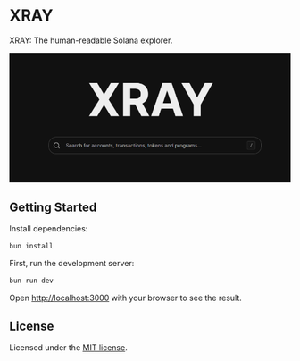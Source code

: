 # XRAY

XRAY: The human-readable Solana explorer.

![hero](hero.png)

## Getting Started

Install dependencies:

```bash
bun install
```

First, run the development server:

```bash
bun run dev
```

Open [http://localhost:3000](http://localhost:3000) with your browser to see the result.

## License

Licensed under the [MIT license](LICENSE.md).
